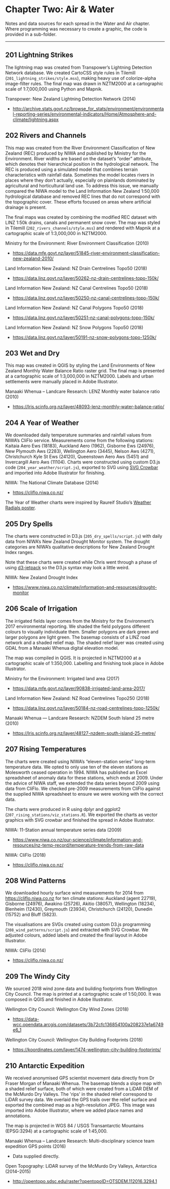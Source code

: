 # Chapter Two: Air & Water

Notes and data sources for each spread in the Water and Air chapter. Where programming was necessary to create a graphic, the code is provided in a sub-folder.

---

## 201 Lightning Strikes

The lightning map was created from Transpower’s Lightning Detection Network database. We created CartoCSS style rules in Tilemill (`201_lightning_strikes/style.mss`), making heavy use of colorize-alpha image-filter rules. The final map was drawn in NZTM2000 at a cartographic scale of 1:7,000,000 using Python and Mapnik.

Transpower: New Zealand Lightning Detection Network (2014)

- http://archive.stats.govt.nz/browse_for_stats/environment/environmental-reporting-series/environmental-indicators/Home/Atmosphere-and-climate/lightning.aspx 

## 202 Rivers and Channels

This map was created from the River Environment Classification of New Zealand (REC) produced by NIWA and published by Ministry for the Environment. River widths are based on the dataset’s “order” attribute, which denotes their hierarchical position in the hydrological network. The REC is produced using a simulated model that combines terrain characteristics with rainfall data. Sometimes the model locates rivers in places where they don’t actually, especially on plainlands dominated by agricultural and horticultural land use. To address this issue, we manually compared the NIWA model to the Land Information New Zealand 1:50,000 hydrological database and removed REC lines that do not correspond with the topographic cover. These efforts focused on areas where artificial drainage is present.

The final maps was created by combining the modified REC dataset with LINZ 1:50k drains, canals and permanent snow cover. The map was styled in Tilemill (`202_rivers_channels/style.mss`) and rendered with Mapnik at a cartographic scale of 1:3,000,000 in NZTM2000.

Ministry for the Environment: River Environment Classification (2010)

- https://data.mfe.govt.nz/layer/51845-river-environment-classification-new-zealand-2010/

Land Information New Zealand: NZ Drain Centrelines Topo50 (2018)

- https://data.linz.govt.nz/layer/50262-nz-drain-centrelines-topo-150k/ 

Land Information New Zealand: NZ Canal Centrelines Topo50 (2018)

- https://data.linz.govt.nz/layer/50250-nz-canal-centrelines-topo-150k/ 

Land Information New Zealand: NZ Canal Polygons Topo50 (2018)

- https://data.linz.govt.nz/layer/50251-nz-canal-polygons-topo-150k/ 

Land Information New Zealand: NZ Snow Polygons Topo50 (2018)

- https://data.linz.govt.nz/layer/50191-nz-snow-polygons-topo-1250k/

## 203 Wet and Dry

This map was created in QGIS by styling the Land Environments of New Zealand Monthly Water Balance Ratio raster grid. The final map is presented at a cartographic scale of 1:3,000,000 in NZTM2000. Labels and urban settlements were manually placed in Adobe Illustrator.

Manaaki Whenua – Landcare Research: LENZ Monthly water balance ratio (2010)

- https://lris.scinfo.org.nz/layer/48093-lenz-monthly-water-balance-ratio/

## 204 A Year of Weather

We downloaded daily temperature summaries and rainfall values from NIWA’s CliFlo service. Measurements come from the following stations: Kaitaia Aero Ews (18183), Auckland Aero (1962), Gisborne Ews (24976), New Plymouth Aws (2283), Wellington Aero (3445), Nelson Aws (4271), Christchurch Kyle St Ews (24120), Queenstown Aero Aws (5451) and Invercargill Aero Aws (11104). Charts were constructed using custom D3.js code (`204_year_weather/script.js`), exported to SVG using [SVG Crowbar](https://nytimes.github.io/svg-crowbar/) and imported into Adobe Illustrator for finishing.

NIWA: The National Climate Database (2014)

- https://cliflo.niwa.co.nz/

The Year of Weather charts were inspired by Raureif Studio’s [Weather Radials poster](http://www.weather-radials.com/).


## 205 Dry Spells

The charts were constructed in D3.js (`205_dry_spells/script.js`) with daily data from NIWA’s New Zealand Drought Monitor system. The drought categories are NIWA’s qualitative descriptions for New Zealand Drought Index ranges.

Note that these charts were created while Chris went through a phase of using [d3-jetpack](https://github.com/gka/d3-jetpack) so the D3.js syntax may look a little weird.

NIWA: New Zealand Drought Index

- https://www.niwa.co.nz/climate/information-and-resources/drought-monitor 

## 206 Scale of Irrigation

The irrigated fields layer comes from the Ministry for the Environment’s 2017 environmental reporting. We shaded the field polygons different colours to visually individuate them. Smaller polygons are dark green and larger polygons are light green. The basemap consists of a LINZ road network and a shaded relief map. The shaded relief layer was created using GDAL from a Manaaki Whenua digital elevation model.

The map was compiled in QGIS. It is projected in NZTM2000 at a cartographic scale of 1:350,000. Labelling and finishing took place in Adobe Illustrator.

Ministry for the Environment: Irrigated land area (2017)

- https://data.mfe.govt.nz/layer/90838-irrigated-land-area-2017/ 

Land Information New Zealand: NZ Road Centrelines Topo250 (2018)

- https://data.linz.govt.nz/layer/50184-nz-road-centrelines-topo-1250k/ 

Manaaki Whenua — Landcare Research: NZDEM South Island 25 metre (2010)

- https://lris.scinfo.org.nz/layer/48127-nzdem-south-island-25-metre/ 

## 207 Rising Temperatures

The charts were created using NIWA’s “eleven-station series” long-term temperature data. We opted to only use ten of the eleven stations as Molesworth ceased operation in 1994. NIWA has published an Excel spreadsheet of anomaly data for these stations, which ends at 2009. Under the advice of NIWA staff, we extended the data series beyond 2009 using data from CliFlo. We checked pre-2009 measurements from CliFlo against the supplied NIWA spreadsheet to ensure we were working with the correct data.

The charts were produced in R using dplyr and ggplot2 (`207_rising_stations/viz_stations.R`). We exported the charts as vector graphics with SVG crowbar and finished the spread in Adobe Illustrator.

NIWA: 11-Station annual temperature series data (2009)

- https://www.niwa.co.nz/our-science/climate/information-and-resources/nz-temp-record/temperature-trends-from-raw-data

NIWA: CliFlo (2018)

- https://cliflo.niwa.co.nz/ 

## 208 Wind Patterns

We downloaded hourly surface wind measurements for 2014 from https://cliflo.niwa.co.nz for ten climate stations: Auckland (agent 22719), Gisborne (24976), Awakino (25726), Akitio (38057), Wellington (18234), Blenheim (12430), Greymouth (23934), Christchurch (24120), Dunedin (15752) and Bluff (5823).

The visualisations are SVGs created using custom D3.js programming (`208_wind_patterns/script.js`) and extracted with SVG Crowbar. We adjusted colours, added labels and created the final layout in Adobe Illustrator.

NIWA: CliFlo (2014)

- https://cliflo.niwa.co.nz/ 


## 209 The Windy City

We sourced 2018 wind zone data and building footprints from Wellington City Council. The map is printed at a cartographic scale of 1:50,000. It was composed in QGIS and finished in Adobe Illustrator.

Wellington City Council: Wellington City Wind Zones (2018)

- https://data-wcc.opendata.arcgis.com/datasets/3b72cfc136854100a208237e1a6749e6_1 

Wellington City Council: Wellington City Building Footprints (2018)

- https://koordinates.com/layer/1474-wellington-city-building-footprints/ 


## 210 Antarctic Expedition

We received anonymised GPS scientist movement data directly from Dr Fraser Morgan of Manaaki Whenua. The basemap blends a slope map with a shaded relief surface, both of which were created from a LiDAR DEM of the McMurdo Dry Valleys. The 'rips' in the shaded relief correspond to LiDAR survey data. We overlaid the GPS trails over the relief surface and exported the combined map as a high-resolution JPEG. This image was imported into Adobe Illustrator, where we added place names and annotations.

The map is projected in WGS 84 / USGS Transantarctic Mountains (EPSG:3294) at a cartographic scale of 1:45,000.

Manaaki Whenua – Landcare Research: Multi-disciplinary science team expedition GPS points (2016)

- Data supplied directly.

Open Topography: LiDAR survey of the McMurdo Dry Valleys, Antarctica (2014–2015)

- http://opentopo.sdsc.edu/raster?opentopoID=OTSDEM.112016.3294.1

